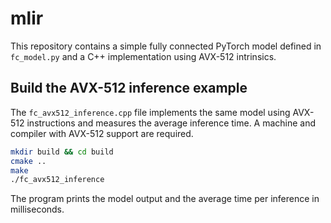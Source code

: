 # mlir

This repository contains a simple fully connected PyTorch model defined in
`fc_model.py` and a C++ implementation using AVX-512 intrinsics.

## Build the AVX-512 inference example

The `fc_avx512_inference.cpp` file implements the same model using AVX-512
instructions and measures the average inference time.
A machine and compiler with AVX-512 support are required.

```bash
mkdir build && cd build
cmake ..
make
./fc_avx512_inference
```

The program prints the model output and the average time per inference in
milliseconds.
